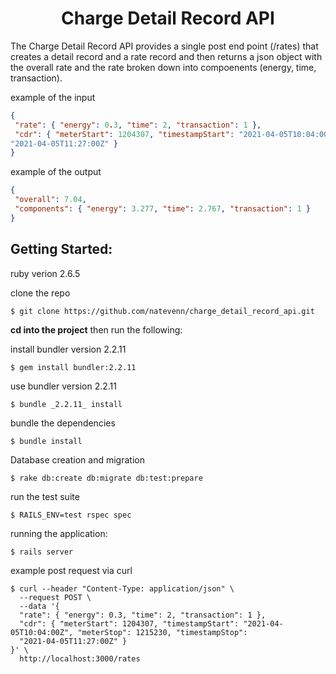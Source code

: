 <h1 align=center>Charge Detail Record API</h1>

<p>The Charge Detail Record API provides a single post end point (/rates) that creates a detail record and a rate record and then returns a json object with the overall rate and the rate broken down into compoenents (energy, time, transaction).</p>

example of the input
```json
{
 "rate": { "energy": 0.3, "time": 2, "transaction": 1 },
 "cdr": { "meterStart": 1204307, "timestampStart": "2021-04-05T10:04:00Z", "meterStop": 1215230, "timestampStop":
"2021-04-05T11:27:00Z" }
}
```
example of the output
```json
{
 "overall": 7.04,
 "components": { "energy": 3.277, "time": 2.767, "transaction": 1 }
}
```

Getting Started:
---
ruby verion 2.6.5


clone the repo
```
$ git clone https://github.com/natevenn/charge_detail_record_api.git
```

**cd into the project** then run the following:

install bundler version 2.2.11
```
$ gem install bundler:2.2.11
```
use bundler version 2.2.11
```
$ bundle _2.2.11_ install
```

bundle the dependencies
```
$ bundle install
```

Database creation and migration
```
$ rake db:create db:migrate db:test:prepare
```

run the test suite
```
$ RAILS_ENV=test rspec spec
```

running the application:
```
$ rails server
```
example post request via curl
```
$ curl --header "Content-Type: application/json" \
  --request POST \
  --data '{
  "rate": { "energy": 0.3, "time": 2, "transaction": 1 },
  "cdr": { "meterStart": 1204307, "timestampStart": "2021-04-05T10:04:00Z", "meterStop": 1215230, "timestampStop":
  "2021-04-05T11:27:00Z" }
}' \
  http://localhost:3000/rates
```


